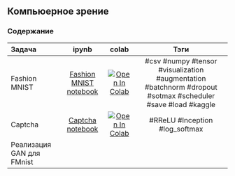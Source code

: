 ## Компьюерное зрение

### Содержание

|Задача |ipynb | colab|Тэги |
|:---|:---:|:---:|:---:|
| Fashion MNIST|[Fashion MNIST notebook](https://github.com/NazarovMichail/Lectures-notes-MIPT/blob/master/DL/CV/fmnist/FMnist.ipynb) | <a target="_blank" href="https://colab.research.google.com/github/NazarovMichail/Lectures-notes-MIPT/blob/master/DL/CV/fmnist/FMnist.ipynb"><img src="https://colab.research.google.com/assets/colab-badge.svg" alt="Open In Colab"/></a>| #csv #numpy #tensor #visualization #augmentation #batchnorm #dropout #sotmax #scheduler #save #load #kaggle |
|Captcha | [Captcha notebook](https://github.com/NazarovMichail/Lectures-notes-MIPT/blob/master/DL/CV/captcha/Captcha.ipynb)|<a target="_blank" href="https://colab.research.google.com/github/NazarovMichail/Lectures-notes-MIPT/blob/master/DL/CV/captcha/Captcha.ipynb"><img src="https://colab.research.google.com/assets/colab-badge.svg" alt="Open In Colab"/></a> | #RReLU #Inception #log_softmax|
|Реализация GAN для FMnist | | | |